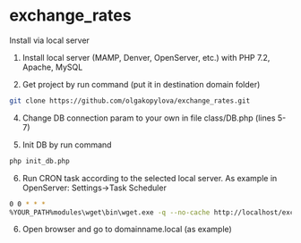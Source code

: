 # exchange_rates

Install via local server

1. Install local server (MAMP, Denver, OpenServer, etc.) with PHP 7.2, Apache, MySQL

2. Get project by run command (put it in destination domain folder)
```bash
git clone https://github.com/olgakopylova/exchange_rates.git
```

4. Change DB connection param to your own in file class/DB.php (lines 5-7)

5. Init DB by run command
```bash
php init_db.php
```

6. Run CRON task according to the selected local server.
As example in OpenServer:
Settings->Task Scheduler
```bash
0 0 * * *
%YOUR_PATH%modules\wget\bin\wget.exe -q --no-cache http://localhost/exchange_rates/update_script.php
```

6. Open browser and go to domainname.local (as example) 
